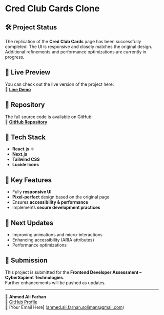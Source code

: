 # Cred Club Cards Clone

## 🛠 Project Status

The replication of the **Cred Club Cards** page has been successfully completed. The UI is responsive and closely matches the original design. Additional refinements and performance optimizations are currently in progress.

## 🚀 Live Preview

You can check out the live version of the project here:  
🔗 **[Live Demo](https://ahmed-ali-cred-club-clone.vercel.app/)**

## 📂 Repository

The full source code is available on GitHub:  
🔗 **[GitHub Repository](https://github.com/ahmedalifarhan/cred-club-clone)**

## 🔧 Tech Stack

- **React.js** ⚛️
- **Next.js**
- **Tailwind CSS**
- **Lucide Icons**

## 📌 Key Features

- Fully **responsive UI**
- **Pixel-perfect** design based on the original page
- Ensures **accessibility & performance**
- Implements **secure development practices**

## 📝 Next Updates

- Improving animations and micro-interactions
- Enhancing accessibility (ARIA attributes)
- Performance optimizations

## 📩 Submission

This project is submitted for the **Frontend Developer Assessment – CyberSapient Technologies**.  
Further enhancements will be pushed as updates.

---

📌 **Ahmed Ali Farhan**  
🔗 [GitHub Profile](https://github.com/ahmedalifarhan)  
📧 [Your Email Here] (ahmed.ali.farhan.soliman@gmail.com)

